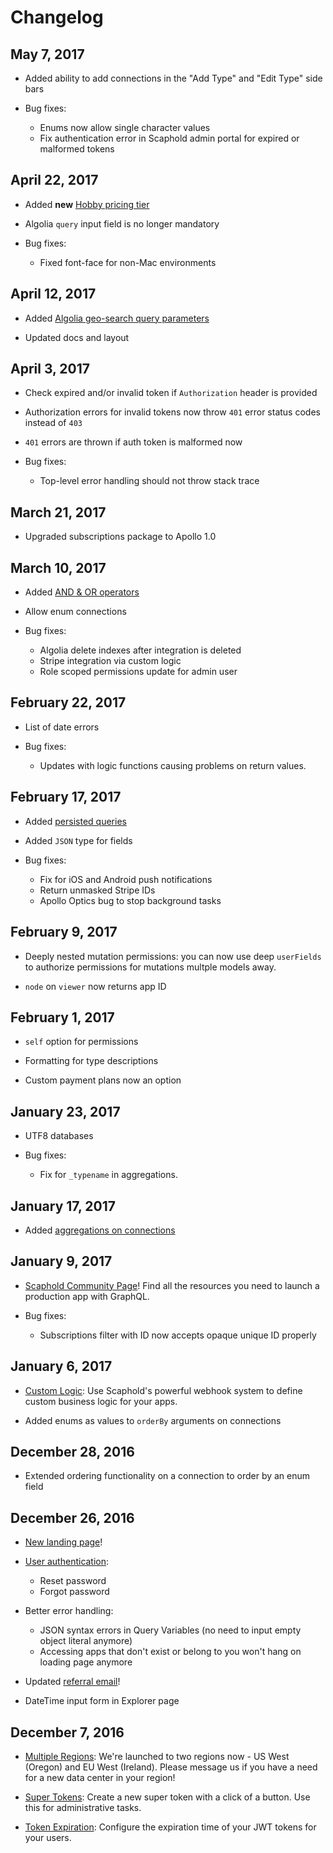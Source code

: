 # Changelog

## May 7, 2017

- Added ability to add connections in the "Add Type" and "Edit Type" side bars

- Bug fixes:
    - Enums now allow single character values
    - Fix authentication error in Scaphold admin portal for expired or malformed tokens

## April 22, 2017

- Added **new** [Hobby pricing tier](https://scaphold.io/pricing)

- Algolia `query` input field is no longer mandatory

- Bug fixes:
    - Fixed font-face for non-Mac environments

## April 12, 2017

- Added [Algolia geo-search query parameters](/integrations/search/#geo-search)

- Updated docs and layout

## April 3, 2017

- Check expired and/or invalid token if `Authorization` header is provided

- Authorization errors for invalid tokens now throw `401` error status codes instead of `403`

- `401` errors are thrown if auth token is malformed now

- Bug fixes:
    - Top-level error handling should not throw stack trace

## March 21, 2017

- Upgraded subscriptions package to Apollo 1.0

## March 10, 2017

- Added [AND & OR operators](/coredata/queries/#querying-with-and-or)

- Allow enum connections

- Bug fixes:
    - Algolia delete indexes after integration is deleted
    - Stripe integration via custom logic
    - Role scoped permissions update for admin user

## February 22, 2017

- List of date errors

- Bug fixes:
    - Updates with logic functions causing problems on return values.

## February 17, 2017

- Added [persisted queries](/persisted-queries/)

- Added `JSON` type for fields

- Bug fixes:
    - Fix for iOS and Android push notifications
    - Return unmasked Stripe IDs
    - Apollo Optics bug to stop background tasks

## February 9, 2017

- Deeply nested mutation permissions: you can now use deep `userFields` to authorize permissions for mutations multple models away.

- `node` on `viewer` now returns app ID

## February 1, 2017

- `self` option for permissions

- Formatting for type descriptions

- Custom payment plans now an option

## January 23, 2017

- UTF8 databases

- Bug fixes:
    - Fix for `_typename` in aggregations.

## January 17, 2017

- Added [aggregations on connections](/aggregations/basics/)

## January 9, 2017

- [Scaphold Community Page](https://scaphold.io/community/)! Find all the resources you need to launch a production app with GraphQL.

- Bug fixes:
    - Subscriptions filter with ID now accepts opaque unique ID properly

## January 6, 2017

- [Custom Logic](#custom-logic): Use Scaphold's powerful webhook system to define custom business logic for your apps.

- Added enums as values to `orderBy` arguments on connections

## December 28, 2016

- Extended ordering functionality on a connection to order by an enum field

## December 26, 2016

- [New landing page](https://scaphold.io)!

- [User authentication](#token):
    - Reset password
    - Forgot password

- Better error handling:
    - JSON syntax errors in Query Variables (no need to input empty object literal anymore)
    - Accessing apps that don't exist or belong to you won't hang on loading page anymore

- Updated [referral email](https://scaphold.io/referral)!

- DateTime input form in Explorer page

## December 7, 2016

- [Multiple Regions](#regions): We're launched to two regions now - US West (Oregon) and EU West (Ireland).
Please message us if you have a need for a new data center in your region!

- [Super Tokens](#super-tokens): Create a new super token with a click of a button. Use this for administrative tasks.

- [Token Expiration](#token-expiration): Configure the expiration time of your JWT tokens for your users.
